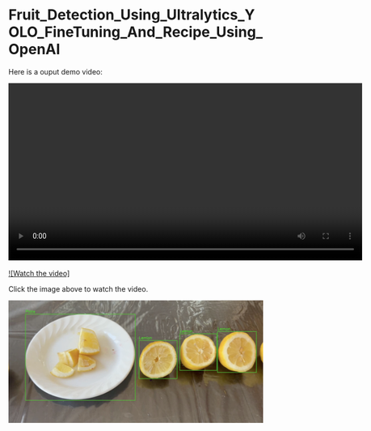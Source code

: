 # Fruit_Detection_Using_Ultralytics_YOLO_FineTuning_And_Recipe_Using_OpenAI


Here is a ouput demo video:

<video width="700" controls>
  <source src="output_video_converted.mp4" type="video/mp4">
  Your browser does not support the video tag.
</video>

[![Watch the video]](output_video_converted.mp4)

Click the image above to watch the video.

![Sample Output](fruit_output_video_sample.png)



